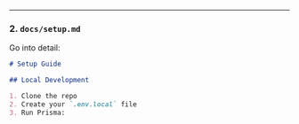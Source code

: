 

---

### 2. `docs/setup.md`
Go into detail:
```md
# Setup Guide

## Local Development

1. Clone the repo
2. Create your `.env.local` file
3. Run Prisma:

